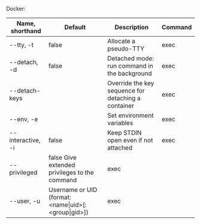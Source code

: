 Docker: 

| Name, shorthand | Default | Description | Command|
|---|---|---|---|
| --tty, -t  | false  |  Allocate a pseudo-TTY |exec |
|--detach, -d	| false	| Detached mode: run command in the background |exec |
|--detach-keys	 ||	Override the key sequence for detaching a container | exec|
|--env, -e	 ||	Set environment variables | exec|
|--interactive, -i | false |	Keep STDIN open even if not attached |exec |
|--privileged |	false	Give extended privileges to the command |exec |
|--user, -u	| 	Username or UID (format: <name&#124;uid>[:<group&#124;gid>]) | exec|

